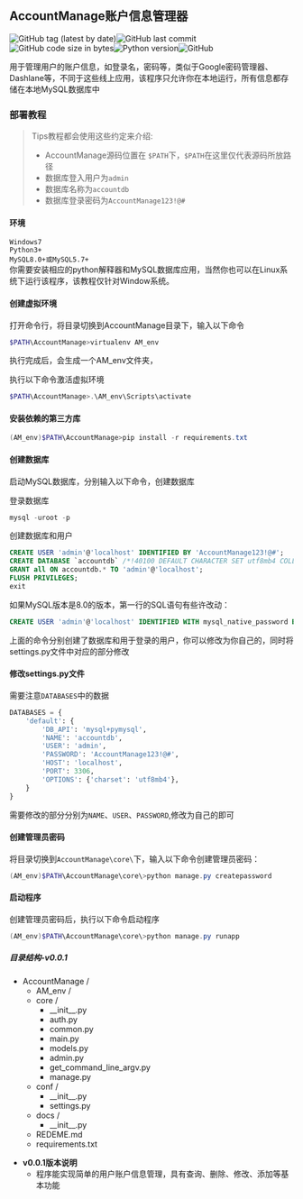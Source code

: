 ## AccountManage账户信息管理器

![GitHub tag (latest by date)](https://img.shields.io/github/v/tag/seeker0720/AccountManage?style=flat&logo=appveyor)![GitHub last commit](https://img.shields.io/github/last-commit/seeker0720/AccountManage?style=flat&logo=appveyor)![GitHub code size in bytes](https://img.shields.io/github/languages/code-size/seeker0720/AccountManage?style=flat&logo=appveyor)![ Python version](https://img.shields.io/badge/python-3.6%2B-blue?style=flat&logo=appveyor)![GitHub](https://img.shields.io/github/license/seeker0720/AccountManage?style=flat&logo=appveyor)

用于管理用户的账户信息，如登录名，密码等，类似于Google密码管理器、Dashlane等，不同于这些线上应用，该程序只允许你在本地运行，所有信息都存储在本地MySQL数据库中

### 部署教程

> Tips教程都会使用这些约定来介绍:
>
> - AccountManage源码位置在 `$PATH`下，`$PATH`在这里仅代表源码所放路径
> - 数据库登入用户为`admin`
> - 数据库名称为`accountdb`
> - 数据库登录密码为`AccountManage123!@#`

#### 环境
`Windows7`  
`Python3+`  
`MySQL8.0+或MySQL5.7+`  
你需要安装相应的python解释器和MySQL数据库应用，当然你也可以在Linux系统下运行该程序，该教程仅针对Window系统。

#### 创建虚拟环境
打开命令行，将目录切换到AccountManage目录下，输入以下命令

```powershell
$PATH\AccountManage>virtualenv AM_env
```

执行完成后，会生成一个AM_env文件夹，




执行以下命令激活虚拟环境

```powershell
$PATH\AccountManage>.\AM_env\Scripts\activate
```



#### 安装依赖的第三方库

```powershell
(AM_env)$PATH\AccountManage>pip install -r requirements.txt
```

#### 创建数据库

启动MySQL数据库，分别输入以下命令，创建数据库  

登录数据库
```powershell
mysql -uroot -p
```
创建数据库和用户
```sql
CREATE USER 'admin'@'localhost' IDENTIFIED BY 'AccountManage123!@#';
CREATE DATABASE `accountdb` /*!40100 DEFAULT CHARACTER SET utf8mb4 COLLATE utf8mb4_unicode_ci */;
GRANT all ON accountdb.* TO 'admin'@'localhost';
FLUSH PRIVILEGES;
exit
```

如果MySQL版本是8.0的版本，第一行的SQL语句有些许改动：

```sql
CREATE USER 'admin'@'localhost' IDENTIFIED WITH mysql_native_password BY 'AccountManage123!@#';
```



上面的命令分别创建了数据库和用于登录的用户，你可以修改为你自己的，同时将settings.py文件中对应的部分修改

#### 修改settings.py文件

需要注意`DATABASES`中的数据

```python
DATABASES = {
    'default': {
        'DB_API': 'mysql+pymysql',
        'NAME': 'accountdb',
        'USER': 'admin',
        'PASSWORD': 'AccountManage123!@#',
        'HOST': 'localhost',
        'PORT': 3306,
        'OPTIONS': {'charset': 'utf8mb4'},
    }
}
```

需要修改的部分分别为`NAME`、`USER`、`PASSWORD`,修改为自己的即可

#### 创建管理员密码

将目录切换到`AccountManage\core\`下，输入以下命令创建管理员密码：

```powershell
(AM_env)$PATH\AccountManage\core\>python manage.py createpassword
```

#### 启动程序

创建管理员密码后，执行以下命令启动程序

```powershell
(AM_env)$PATH\AccountManage\core\>python manage.py runapp
```



##### 目录结构-v0.0.1

+ AccountManage /
  + AM_env /
  + core /
    + \_\_init__.py
    + auth.py
    + common.py
    + main.py
    + models.py
    + admin.py
    + get_command_line_argv.py
    + manage.py
  + conf /
    + \_\_init__.py
    + settings.py
  + docs /
    + \_\_init__.py
  + REDEME.md
  + requirements.txt



- **v0.0.1版本说明**
  - 程序能实现简单的用户账户信息管理，具有查询、删除、修改、添加等基本功能



